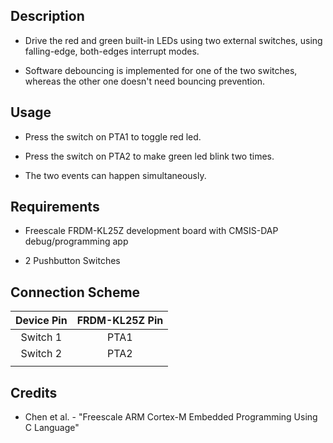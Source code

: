 ## Description
* Drive the red and green built-in LEDs using two external switches, using falling-edge, both-edges interrupt modes.

* Software debouncing is implemented for one of the two switches, whereas the other one doesn't need bouncing prevention.
	
## Usage
* Press the switch on PTA1 to toggle red led.

* Press the switch on PTA2 to make green led blink two times.

* The two events can happen simultaneously.
	
## Requirements
* Freescale FRDM-KL25Z development board with CMSIS-DAP debug/programming app

* 2 Pushbutton Switches

## Connection Scheme
| Device Pin | FRDM-KL25Z Pin |
| :--------: | :------------: |
|  Switch 1  |      PTA1      |
|  Switch 2  | PTA2
               |

## Credits
* Chen et al. - "Freescale ARM Cortex-M Embedded Programming Using C Language"